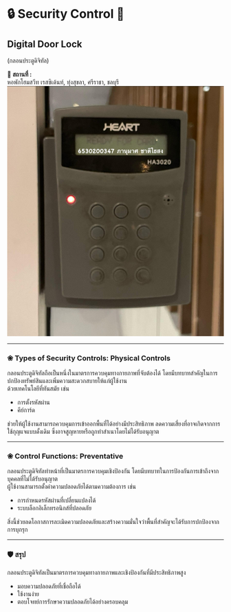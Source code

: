 # 🔒 Security Control 🔑  
## **Digital Door Lock**  
(กลอนประตูดิจิทัล)  

**📍 สถานที่ :**  
หอพักโฮมสวีท เรสซิเด้นท์, ทุ่งสุขลา, ศรีราชา, ชลบุรี  
![security](profile/security.jpg)

---



### ❀ **Types of Security Controls: Physical Controls**  
กลอนประตูดิจิทัลถือเป็นหนึ่งในมาตรการควบคุมทางกายภาพที่จับต้องได้ โดยมีบทบาทสำคัญในการปกป้องทรัพย์สินและเพิ่มความสะดวกสบายให้แก่ผู้ใช้งาน  
ด้วยเทคโนโลยีที่ทันสมัย เช่น  

- การตั้งรหัสผ่าน  
- คีย์การ์ด  

ช่วยให้ผู้ใช้งานสามารถควบคุมการเข้าออกพื้นที่ได้อย่างมีประสิทธิภาพ ลดความเสี่ยงที่อาจเกิดจากการใช้กุญแจแบบดั้งเดิม ซึ่งอาจสูญหายหรือถูกทำสำเนาโดยไม่ได้รับอนุญาต  

---

### ❀ **Control Functions: Preventative**  
กลอนประตูดิจิทัลทำหน้าที่เป็นมาตรการควบคุมเชิงป้องกัน โดยมีบทบาทในการป้องกันการเข้าถึงจากบุคคลที่ไม่ได้รับอนุญาต  
ผู้ใช้งานสามารถตั้งค่าความปลอดภัยได้ตามความต้องการ เช่น  

- การกำหนดรหัสผ่านที่เปลี่ยนแปลงได้  
- ระบบล็อกอิเล็กทรอนิกส์ที่ปลอดภัย  

สิ่งนี้ช่วยลดโอกาสการละเมิดความปลอดภัยและสร้างความมั่นใจว่าพื้นที่สำคัญจะได้รับการปกป้องจากการบุกรุก  

---

### 🛡️ **สรุป**  
กลอนประตูดิจิทัลเป็นมาตรการควบคุมทางกายภาพและเชิงป้องกันที่มีประสิทธิภาพสูง  
- มอบความปลอดภัยที่เชื่อถือได้  
- ใช้งานง่าย  
- ตอบโจทย์การรักษาความปลอดภัยได้อย่างครอบคลุม  

